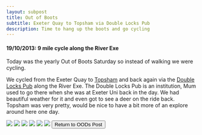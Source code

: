 ```yaml
---
layout: subpost
title: Out of Boots
subtitle: Exeter Quay to Topsham via Double Locks Pub
description: Time to hang up the boots and go cycling
---
```


<h4>19/10/2013: 9 mile cycle along the River Exe</h4>

Today was the yearly Out of Boots Saturday so instead of walking we were cycling.

We cycled from the Exeter Quay to <a target="_blank" href="https://www.visitsouthdevon.co.uk/explore-south-devon/topsham-p403063">Topsham</a> and back again via the <a target="_blank" href="http://www.doublelocks.com/">Double Locks Pub</a> along the River Exe. The Double Locks Pub is an institution, Mum used to go there when she was at Exeter Uni back in the day. We had beautiful weather for it and even got to see a deer on the ride back. Topsham was very pretty, would be nice to have a bit more of an explore around here one day.

<img src="https://adventuresofthetravellingtwins.com/Photos/2013-10-19-OutOfBoots/day11-min.JPG" class="image1">
<img src="https://adventuresofthetravellingtwins.com/Photos/2013-10-19-OutOfBoots/day12-min.JPG" class="image1">
<img src="https://adventuresofthetravellingtwins.com/Photos/2013-10-19-OutOfBoots/day13-min.JPG" class="image1">
<img src="https://adventuresofthetravellingtwins.com/Photos/2013-10-19-OutOfBoots/day14-min.JPG" class="image1">
<img src="https://adventuresofthetravellingtwins.com/Photos/2013-10-19-OutOfBoots/day15-min.JPG" class="image1">
<img src="https://adventuresofthetravellingtwins.com/Photos/2013-10-19-OutOfBoots/day16-min.JPG" class="image1">

<input type="button" value="Return to OODs Post" onclick="self.close()">
